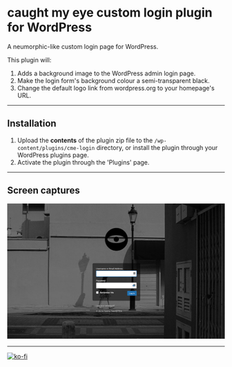 # caught my eye custom login plugin for WordPress

A neumorphic-like custom login page for WordPress.

This plugin will:

1. Adds a background image to the WordPress admin login page.
2. Make the login form's background colour a semi-transparent black.
3. Change the default logo link from wordpress.org to your homepage's URL.

---

## Installation

1. Upload the **contents** of the plugin zip file to the `/wp-content/plugins/cme-login` directory, or install the plugin through your WordPress plugins page.
1. Activate the plugin through the 'Plugins' page.

---

## Screen captures

![cme login page](assets/cme-login-screen-capture-1080w.jpg)

---

[![ko-fi](https://www.ko-fi.com/img/githubbutton_sm.svg)](https://ko-fi.com/D1D7YARD)
